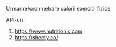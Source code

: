 Urmarire/cronmetrare calorii exercitii fizice

API-uri:
1. https://www.nutritionix.com
2. https://sheety.co/